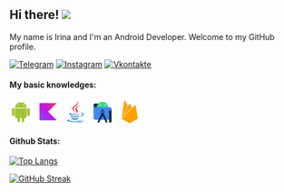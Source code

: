 ## Hi there! <img src="https://media.giphy.com/media/hvRJCLFzcasrR4ia7z/giphy.gif" width="30px"/>

My name is Irina and I'm an Android Developer. 
Welcome to my GitHub profile.

[![Telegram](https://img.shields.io/badge/-Telegram-0088cc?style=flat&logo=telegram&logoColor=ffffff)](https://t.me/rainey_i)
[![Instagram](https://img.shields.io/badge/-Instagram-8f5ade?style=flat&logo=instagram&logoColor=ffffff)](https://www.instagram.com/ira_rainey)
[![Vkontakte](https://img.shields.io/badge/-Vkontakte-4F7DB3?style=flat&logo=Vk&logoColor=ffffff)](https://vk.com/i_rainey)

#### My basic knowledges:
<div>
  <img src="https://github.com/devicons/devicon/blob/master/icons/android/android-plain.svg" title="Android" alt="Android" width="40" height="40"/>&nbsp;
  <img src="https://github.com/devicons/devicon/blob/master/icons/kotlin/kotlin-original.svg" title="Kotlin" alt="Kotlin" width="40" height="40"/>&nbsp;
  <img src="https://github.com/devicons/devicon/blob/master/icons/java/java-original.svg" title="Java" alt="Java" width="40" height="40"/>&nbsp;
  <img src="https://github.com/devicons/devicon/blob/master/icons/androidstudio/androidstudio-original.svg" title="Android Studio" alt="Android Studio" width="40" height="40"/>&nbsp;
  <img src="https://github.com/devicons/devicon/blob/master/icons/firebase/firebase-plain.svg" title="Firebase" alt="Firebase" width="40" height="40"/>&nbsp;
</div>

#### Github Stats:
[![Top Langs](https://github-readme-stats.vercel.app/api/top-langs/?username=RaineyI&layout=compact)](https://github.com/RaineyI/github-readme-stats)

[![GitHub Streak](http://github-readme-streak-stats.herokuapp.com?user=RaineyI&theme=tokyonight-duo&card_width=400)](https://git.io/streak-stats)
